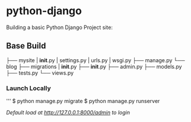 # python-django

Building a basic Python Django Project site:

## Base Build

├── mysite
|       __init__.py
|       settings.py
|       urls.py
|       wsgi.py
├── manage.py
└── blog
    ├── migrations
    |       __init__.py
    ├── __init__.py
    ├── admin.py
    ├── models.py
    ├── tests.py
    └── views.py 

### Launch Locally
'''
$ python manage.py migrate
$ python manage.py runserver

*Default load at _http://127.0.0.1:8000/admin to login_*
